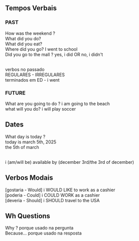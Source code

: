 ## Tempos Verbais

### PAST

How was the weekend ? <br>
What did you do? <br>
What did you eat? <br>
Where did you go? I went to school <br>
Did you go to the mall ? yes, i did OR no, i didn't<br><br>

verbos no passado<br>
REGULARES - IRREGULARES <br>
terminados em ED - i went <br>

### FUTURE

What are you going to do ? i am going to the beach <br>
what will you do? i will play soccer <br>

## Dates

What day is today ? <br>
today is march 5th, 2025<br>
the 5th of march<br><br>

i (am/will be) available by (december 3rd/the 3rd of december)

## Verbos Modais

[gostaria - Would] i WOULD LIKE to work as a cashier<br>
[poderia - Could] i COULD WORK as a cashier<br>
[deveria - Should] i SHOULD travel to the USA

## Wh Questions 

Why ? porque usado na pergunta<br>
Because... porque usado na resposta
